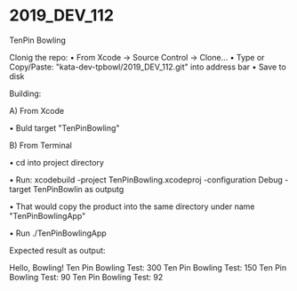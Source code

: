 # 2019_DEV_112
TenPin Bowling

Clonig the repo:
• From Xcode -> Source Control -> Clone...
• Type or Copy/Paste: "kata-dev-tpbowl/2019_DEV_112.git" into address bar
• Save to disk

Building:

A) From Xcode

• Buld target "TenPinBowling"

B) From Terminal

• cd into project directory

• Run: xcodebuild -project TenPinBowling.xcodeproj -configuration Debug -target TenPinBowlin as outputg 

• That would copy the product into the same directory under name "TenPinBowlingApp"

• Run ./TenPinBowlingApp

Expected result as output:

Hello, Bowling!
Ten Pin Bowling Test: 300
Ten Pin Bowling Test: 150
Ten Pin Bowling Test: 90
Ten Pin Bowling Test: 92
